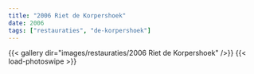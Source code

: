 ```yaml
---
title: "2006 Riet de Korpershoek"
date: 2006
tags: ["restauraties", "de-korpershoek"]
---
```


{{< gallery dir="images/restauraties/2006 Riet de Korpershoek" />}}
{{< load-photoswipe >}}